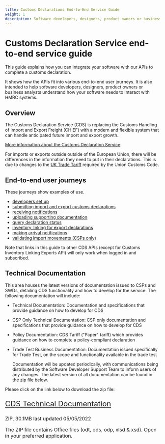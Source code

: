 ```yaml
---
title: Customs Declarations End-to-End Service Guide
weight: 1
description: Software developers, designers, product owners or business analysts. Integrate your software with Customs Declarations.
---
```


# Customs Declaration Service end-to-end service guide

This guide explains how you can integrate your software with our APIs to complete a customs declaration.

It shows how the APIs fit into various end-to-end user journeys. It is also intended to help software developers, designers, product owners or business analysts understand how your software needs to interact with HMRC systems.

## Overview
The Customs Declaration Service (CDS) is replacing the Customs Handling of Import and Export Freight (CHIEF) with a modern and flexible system that can handle anticipated future import and export growth.

[More information about the Customs Declaration Service](https://www.gov.uk/government/collections/customs-handling-of-import-and-export-freight-chief-replacement-programme).


For imports or exports outside outside of the European Union, there will be differences in the information they need to put in their declarations. This is due to changes to the [UK Trade Tariff](https://www.gov.uk/government/collections/uk-trade-tariff-volume-3-for-cds) required by the Union Customs Code.

## End-to-end user journeys
These journeys show examples of use. 

* [developers set up](documentation/set-up-developers.html#set-up-for-developers)
* [submitting import and export customs declarations](documentation/submitting-import-and-export-customs-declarations.html#submit-a-customs-declaration)
* [receiving notifications](documentation/notifications.html)  
* [uploading supporting documentation](documentation/uploading-supporting-documents.html)
* [query declaration status](documentation/query-declaration-status.html)   
* [inventory linking for export declarations](documentation/inventory-linking-export-declarations.html)
* [making arrival notifications](documentation/arrival-notifications.html)
* [validating import movements (CSPs only)](documentation/validating-import-movements.html)

Note that links in this guide to other CDS APIs (except for Customs Inventory Linking Exports API) will only work when logged in and subscribed.

## Technical Documentation
This area houses the latest versions of documentation issued to CSPs and SWDs, detailing CDS functionality and how to develop for the service. The following documentation will include:

* Technical Documentation: Documentation and specifications that provide guidance on how to develop for CDS
* CSP Only Technical Documentation: CSP only documentation and specifications that provide guidance on how to develop for CDS
* Policy Documentation: CDS Tariff ("Paper" tariff) which provides guidance on how to complete a policy-compliant declaration
* Trade Test Business Documentation: Documentation issued specifically for Trade Test, on the scope and functionality available in the trade test
  
  Documentation will be updated periodically, with communications being distributed by the Software Developer Support Team to inform users of any changes.
  The latest version of all documentation can be found in the zip file below.
  
Please click on the link below to download the zip file:

 <p class="govuk-body-l" style="font-size: 24px;">
   <a href="./documentation/resources/CDS_Technical_Documentation.zip" class="govuk-link">CDS Technical Documentation</a>
 </p>

 <p class="govuk-body-s" style="font-size: 16px;margin-bottom: 15px;">ZIP, 30.1MB last updated 05/05/2022</p>

 <p class="govuk-body-s" style="font-size: 16px;margin-bottom: 15px;">The ZIP file contains Office files (odt, ods, odp, xlsd & xsd). Open in your preferred application.</p>
 
